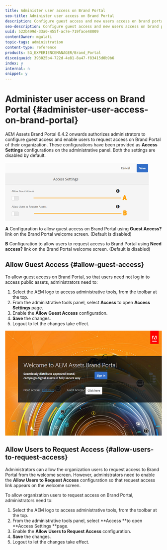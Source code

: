 ```yaml
---
title: Administer user access on Brand Portal
seo-title: Administer user access on Brand Portal
description: Configure guest access and new users access on brand portal.
seo-description: Configure guest access and new users access on brand portal.
uuid: 522b499d-33a0-455f-ac7e-719face48009
contentOwner: mgulati
topic-tags: administration
content-type: reference
products: SG_EXPERIENCEMANAGER/Brand_Portal
discoiquuid: 393025b4-722d-4e81-8a47-f83415d0b9b6
index: y
internal: n
snippet: y
---
```


# Administer user access on Brand Portal {#administer-user-access-on-brand-portal}

AEM Assets Brand Portal 6.4.2 onwards authorizes administrators to configure guest access and enable users to request access on Brand Portal of their organization. These configurations have been provided as **Access Settings** configurations on the administrative panel. Both the settings are disabled by default.

![](assets/access-configs.png)

**A**   Configuration to allow guest access on Brand Portal using **Guest Access?** link on the Brand Portal welcome screen. (Default is disabled)

**B**   Configuration to allow users to request access to Brand Portal using **Need access?** link on the Brand Portal welcome screen. (Default is disabled)

## Allow Guest Access {#allow-guest-access}

To allow guest access on Brand Portal, so that users need not log in to access public assets, administrators need to:

1. Select the AEM logo to access administrative tools, from the toolbar at the top.
2. From the administrative tools panel, select **Access** to open **Access Settings** page.
3. Enable the **Allow Guest Access** configuration.
4. **Save** the changes.
5. Logout to let the changes take effect.

![](assets/bp-welcome-screen.png)

## Allow Users to Request Access {#allow-users-to-request-access}

Administrators can allow the organization users to request access to Brand Portal from the welcome screen. However, administrators need to enable the **Allow Users to Request Access** configuration so that request access link appears on the welcome screen.

To allow organization users to request access on Brand Portal, administrators need to:

1. Select the AEM logo to access administrative tools, from the toolbar at the top.
2. From the administrative tools panel, select **Access **to open **Access Settings **page.
3. Enable the **Allow Users to Request Access** configuration.
4. **Save** the changes.
5. Logout to let the changes take effect.
